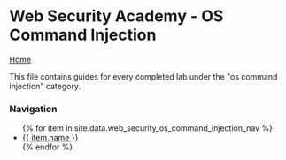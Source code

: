 # Web Security Academy - OS Command Injection
<a href="{{ site.url }}{{ site.baseurl }}"> Home</a>

This file contains guides for every completed lab under the "os command injection" category.

### Navigation
<ul>
  {% for item in site.data.web_security_os_command_injection_nav %}
    <li>
      <a href="{{ site.url }}{{ site.baseurl }}{{ item.link }}"> {{ item.name }} </a>
    </li>
  {% endfor %}
</ul>
